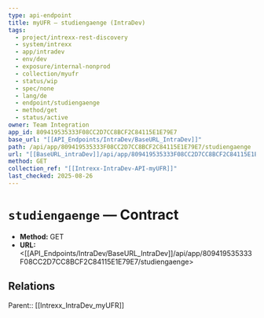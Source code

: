 ```yaml
---
type: api-endpoint
title: myUFR — studiengaenge (IntraDev)
tags:
  - project/intrexx-rest-discovery
  - system/intrexx
  - app/intradev
  - env/dev
  - exposure/internal-nonprod
  - collection/myufr
  - status/wip
  - spec/none
  - lang/de
  - endpoint/studiengaenge
  - method/get
  - status/active
owner: Team Integration
app_id: 809419535333F08CC2D7CC8BCF2C84115E1E79E7
base_url: "[[API_Endpoints/IntraDev/BaseURL_IntraDev]]"
path: /api/app/809419535333F08CC2D7CC8BCF2C84115E1E79E7/studiengaenge
url: "[[BaseURL_intraDev]]/api/app/809419535333F08CC2D7CC8BCF2C84115E1E79E7/studiengaenge"
method: GET
collection_ref: "[[Intrexx-IntraDev-API-myUFR]]"
last_checked: 2025-08-26
---
```


# `studiengaenge` — Contract
- **Method:** GET
- **URL:** <[[API_Endpoints/IntraDev/BaseURL_IntraDev]]/api/app/809419535333F08CC2D7CC8BCF2C84115E1E79E7/studiengaenge>

## Relations
Parent:: [[Intrexx_IntraDev_myUFR]]
